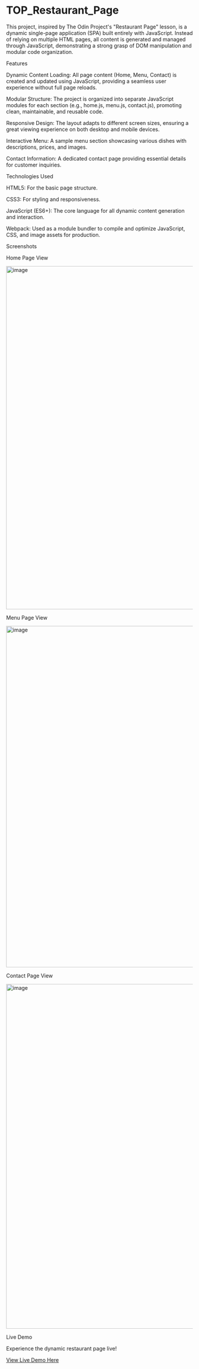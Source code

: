 # TOP_Restaurant_Page

This project, inspired by The Odin Project's "Restaurant Page" lesson, is a dynamic single-page application (SPA) built entirely with JavaScript. Instead of relying on multiple HTML pages, all content is generated and managed through JavaScript, demonstrating a strong grasp of DOM manipulation and modular code organization.

Features

  Dynamic Content Loading: All page content (Home, Menu, Contact) is created and updated using JavaScript, providing a seamless user experience without full page reloads.

  Modular Structure: The project is organized into separate JavaScript modules for each section (e.g., home.js, menu.js, contact.js), promoting clean, maintainable, and           reusable code.

  Responsive Design: The layout adapts to different screen sizes, ensuring a great viewing experience on both desktop and mobile devices.

  Interactive Menu: A sample menu section showcasing various dishes with descriptions, prices, and images.

  Contact Information: A dedicated contact page providing essential details for customer inquiries.

Technologies Used

  HTML5: For the basic page structure.

  CSS3: For styling and responsiveness.

  JavaScript (ES6+): The core language for all dynamic content generation and interaction.

  Webpack: Used as a module bundler to compile and optimize JavaScript, CSS, and image assets for production.

Screenshots

  Home Page View

  <img width="1005" height="927" alt="image" src="https://github.com/user-attachments/assets/e8f5a48b-fec1-40fe-b1d0-63fdfa668a68" />

  Menu Page View

  <img width="1840" height="922" alt="image" src="https://github.com/user-attachments/assets/e7e75e94-968e-4c2e-a196-44f6975528d1" />

  Contact Page View

  <img width="851" height="931" alt="image" src="https://github.com/user-attachments/assets/ab62ecf1-950c-4abf-9114-9ed26ec137cc" />


Live Demo

Experience the dynamic restaurant page live!

[View Live Demo Here](https://nadas-t.github.io/TOP_Restaurant_Page/)
